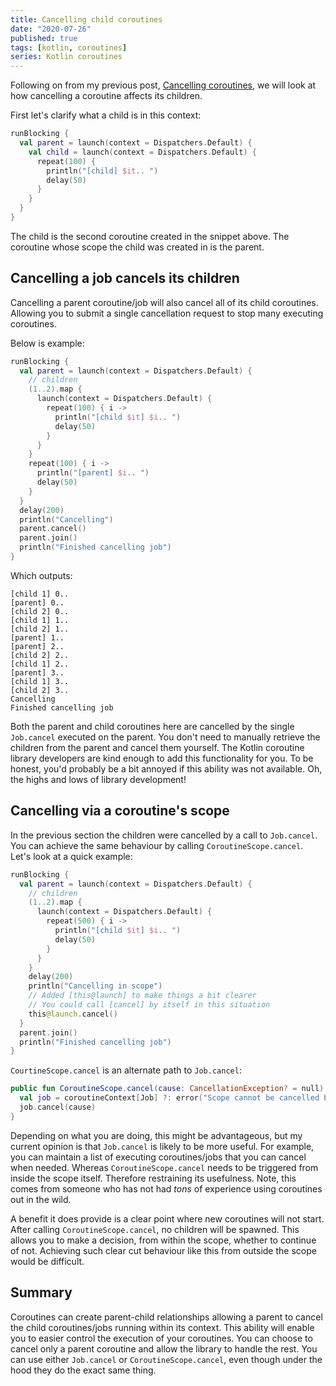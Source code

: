 ```yaml
---
title: Cancelling child coroutines
date: "2020-07-26"
published: true
tags: [kotlin, coroutines]
series: Kotlin coroutines
---
```


Following on from my previous post, [Cancelling coroutines](../cancelling-coroutines/index.md), we will look at how cancelling a coroutine affects its children.

First let's clarify what a child is in this context:

```kotlin
runBlocking {
  val parent = launch(context = Dispatchers.Default) {
    val child = launch(context = Dispatchers.Default) {
      repeat(100) {
        println("[child] $it.. ")
        delay(50)
      }
    }
  }
}
```

The child is the second coroutine created in the snippet above. The coroutine whose scope the child was created in is the parent.

## Cancelling a job cancels its children

Cancelling a parent coroutine/job will also cancel all of its child coroutines. Allowing you to submit a single cancellation request to stop many executing coroutines.

Below is example:

```kotlin
runBlocking {
  val parent = launch(context = Dispatchers.Default) {
    // children
    (1..2).map {
      launch(context = Dispatchers.Default) {
        repeat(100) { i ->
          println("[child $it] $i.. ")
          delay(50)
        }
      }
    }
    repeat(100) { i ->
      println("[parent] $i.. ")
      delay(50)
    }
  }
  delay(200)
  println("Cancelling")
  parent.cancel()
  parent.join()
  println("Finished cancelling job")
}
```

Which outputs:

```
[child 1] 0.. 
[parent] 0.. 
[child 2] 0.. 
[child 1] 1.. 
[child 2] 1.. 
[parent] 1.. 
[parent] 2.. 
[child 2] 2.. 
[child 1] 2.. 
[parent] 3.. 
[child 1] 3.. 
[child 2] 3.. 
Cancelling
Finished cancelling job
```

Both the parent and child coroutines here are cancelled by the single `Job.cancel` executed on the parent. You don't need to manually retrieve the children from the parent and cancel them yourself. The Kotlin coroutine library developers are kind enough to add this functionality for you. To be honest, you'd probably be a bit annoyed if this ability was not available. Oh, the highs and lows of library development!

## Cancelling via a coroutine's scope

In the previous section the children were cancelled by a call to `Job.cancel`. You can achieve the same behaviour by calling `CoroutineScope.cancel`. Let's look at a quick example:

```kotlin
runBlocking {
  val parent = launch(context = Dispatchers.Default) {
    // children
    (1..2).map {
      launch(context = Dispatchers.Default) {
        repeat(500) { i ->
          println("[child $it] $i.. ")
          delay(50)
        }
      }
    }
    delay(200)
    println("Cancelling in scope")
    // Added [this@launch] to make things a bit clearer
    // You could call [cancel] by itself in this situation
    this@launch.cancel()
  }
  parent.join()
  println("Finished cancelling job")
}
```

`CourtineScope.cancel` is an alternate path to `Job.cancel`:

```kotlin
public fun CoroutineScope.cancel(cause: CancellationException? = null) {
  val job = coroutineContext[Job] ?: error("Scope cannot be cancelled because it does not have a job: $this")
  job.cancel(cause)
}
```

Depending on what you are doing, this might be advantageous, but my current opinion is that `Job.cancel` is likely to be more useful. For example, you can maintain a list of executing coroutines/jobs that you can cancel when needed. Whereas `CoroutineScope.cancel` needs to be triggered from inside the scope itself. Therefore restraining its usefulness. Note, this comes from someone who has not had _tons_ of experience using coroutines out in the wild. 

A benefit it does provide is a clear point where new coroutines will not start. After calling `CoroutineScope.cancel`, no children will be spawned. This allows you to make a decision, from within the scope, whether to continue of not. Achieving such clear cut behaviour like this from outside the scope would be difficult.

## Summary

Coroutines can create parent-child relationships allowing a parent to cancel the child coroutines/jobs running within its context. This ability will enable you to easier control the execution of your coroutines. You can choose to cancel only a parent coroutine and allow the library to handle the rest. You can use either `Job.cancel` or `CoroutineScope.cancel`, even though under the hood they do the exact same thing.
